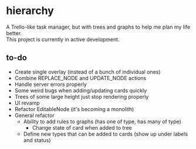 # hierarchy

A Trello-like task manager, but with trees and graphs to help me plan my life better.  
This project is currently in active development.

## to-do

- Create single overlay (instead of a bunch of individual ones)
- Combine REPLACE_NODE and UPDATE_NODE actions
- Handle server errors properly
- Some weird bugs when adding/updating cards quickly
- Trees of some large height just stop rendering properly
- UI revamp
- Refactor EditableNode (it's becoming a monolith)
- General refactor
  - Ability to add rules to graphs (has one of type, has many of type)
    - Change state of card when added to tree
  - Define new types that can be added to cards (show up under labels and status)

